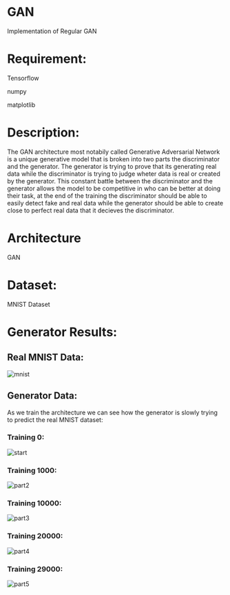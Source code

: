 # GAN
Implementation of Regular GAN

# Requirement:

Tensorflow

numpy

matplotlib

# Description:
The GAN architecture most notabily called Generative Adversarial Network is a unique generative model that is broken into two parts the discriminator and the generator. The generator is trying to prove that its generating real data while the discriminator is trying to judge wheter data is real or created by the generator. This constant battle between the discriminator and the generator allows the model to be competitive in who can be better at doing their task, at the end of the training the discriminator should be able to easily detect fake and real data while the generator should be able to create close to perfect real data that it decieves the discriminator.

# Architecture
GAN

# Dataset:
MNIST Dataset

# Generator Results:

## Real MNIST Data:
![mnist](https://github.com/Santiagor2230/GAN/assets/52907423/e7430edb-af2d-498d-88fb-5aa0167be458)

## Generator Data:

As we train the architecture we can see how the generator is slowly trying to predict the real MNIST dataset:

### Training 0:
![start](https://github.com/Santiagor2230/GAN/assets/52907423/6944165f-142a-415c-83bc-5121e8a2a37e)

### Training 1000:
![part2](https://github.com/Santiagor2230/GAN/assets/52907423/ca679f77-d1fe-4ad6-84d4-0f4e2c259dad)

### Training 10000:
![part3](https://github.com/Santiagor2230/GAN/assets/52907423/9b7c299b-079a-4b67-b866-f75947a7a32d)

### Training 20000:
![part4](https://github.com/Santiagor2230/GAN/assets/52907423/e30f063b-8191-4962-bbe0-5ee32f759ee4)

### Training 29000:
![part5](https://github.com/Santiagor2230/GAN/assets/52907423/8c481ea4-3199-4c4c-ac72-795cc179ba7b)


